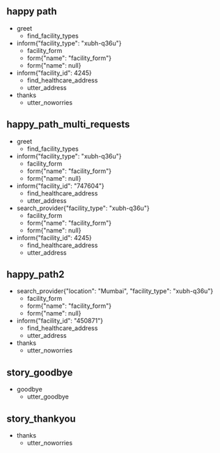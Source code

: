 ## happy path
* greet
  - find_facility_types
* inform{"facility_type": "xubh-q36u"}
  - facility_form
  - form{"name": "facility_form"}
  - form{"name": null}
* inform{"facility_id": 4245}
  - find_healthcare_address
  - utter_address
* thanks
  - utter_noworries

## happy_path_multi_requests
* greet
  - find_facility_types
* inform{"facility_type": "xubh-q36u"}
  - facility_form
  - form{"name": "facility_form"}
  - form{"name": null}
* inform{"facility_id": "747604"}
  - find_healthcare_address
  - utter_address
* search_provider{"facility_type": "xubh-q36u"}
  - facility_form
  - form{"name": "facility_form"}
  - form{"name": null}
* inform{"facility_id": 4245}
  - find_healthcare_address
  - utter_address

## happy_path2
* search_provider{"location": "Mumbai", "facility_type": "xubh-q36u"}
  - facility_form
  - form{"name": "facility_form"}
  - form{"name": null}
* inform{"facility_id": "450871"}
  - find_healthcare_address
  - utter_address
* thanks
  - utter_noworries
  
## story_goodbye
* goodbye
  - utter_goodbye

## story_thankyou
* thanks
  - utter_noworries
  
